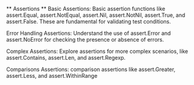 ** Assertions **
Basic Assertions: Basic assertion functions like assert.Equal, assert.NotEqual, assert.Nil, assert.NotNil, assert.True, and assert.False. These are fundamental for validating test conditions.

Error Handling Assertions: Understand the use of assert.Error and assert.NoError for checking the presence or absence of errors.

Complex Assertions: Explore assertions for more complex scenarios, like assert.Contains, assert.Len, and assert.Regexp.

Comparisons Assertions: comparison assertions like assert.Greater, assert.Less, and assert.WithinRange
